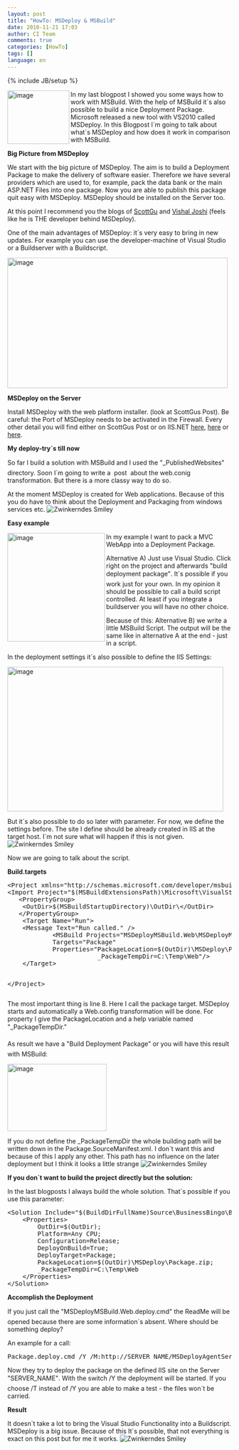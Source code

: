 ```yaml
---
layout: post
title: "HowTo: MSDeploy & MSBuild"
date: 2010-11-21 17:03
author: CI Team
comments: true
categories: [HowTo]
tags: []
language: en
---
```

{% include JB/setup %}


<p><img title="image" border="0" alt="image" align="left" src="{{BASE_PATH}}/assets/wp-images-de/image_thumb275.png" width="139" height="120" />In my last blogpost I showed you some ways how to work with MSBuild. With the help of MSBuild it´s also possible to build a nice Deployment Package. Microsoft released a new tool with VS2010 called MSDeploy. In this Blogpost I´m going to talk about what´s MSDeploy and how does it work in comparison with MSBuild.</p>  
  
  

<p><b>Big Picture from MSDeploy</b></p>
<p>We start with the big picture of MSDeploy. The aim is to build a Deployment Package to make the delivery of software easier. Therefore we have several providers which are used to, for example, pack the data bank or the main ASP.NET Files into one package. Now you are able to publish this package quit easy with MSDeploy. MSDeploy should be installed on the Server too.</p>
<p>At this point I recommend you the blogs of <a href="http://weblogs.asp.net/scottgu/archive/2010/09/13/automating-deployment-with-microsoft-web-deploy.aspx">ScottGu</a> and <a href="http://vishaljoshi.blogspot.com/2009/03/how-does-web-deployment-with-vs-10.html">Vishal Joshi</a> (feels like he is THE developer behind MSDeploy).</p>
<p>One of the main advantages of MSDeploy: it´s very easy to bring in new updates. For example you can use the developer-machine of Visual Studio or a Buildserver with a Buildscript.</p>
<p><a href="{{BASE_PATH}}/assets/wp-images-en/image96.png"><img style="background-image: none; border-right-width: 0px; padding-left: 0px; padding-right: 0px; display: inline; border-top-width: 0px; border-bottom-width: 0px; border-left-width: 0px; padding-top: 0px" title="image" border="0" alt="image" src="{{BASE_PATH}}/assets/wp-images-en/image_thumb5.png" width="495" height="293" /></a></p>
<p><b>MSDeploy on the Server</b></p>  

<p>Install MSDeploy with the web platform installer. (look at ScottGus Post). Be careful: the Port of MSDeploy needs to be activated in the Firewall. Every other detail you will find either on ScottGus Post or on IIS.NET <a href="http://www.iis.net/download/webdeploy">here</a>, <a href="http://learn.iis.net/page.aspx/421/installing-web-deploy/">here</a> or <a href="http://learn.iis.net/page.aspx/516/configure-the-web-deployment-handler/">here</a>.</p>
<p><b>My deploy-try´s till now</b></p>  

<p>So far I build a solution with MSBuild and I used the "_PublishedWebsites" directory. Soon I´m going to write a&#160; post&#160; about the web.conig transformation. But there is a more classy way to do so.</p>
<p>At the moment MSDeploy is created for Web applications. Because of this you do have to think about the Deployment and Packaging from windows services etc. <img style="border-bottom-style: none; border-right-style: none; border-top-style: none; border-left-style: none" class="wlEmoticon wlEmoticon-winkingsmile" alt="Zwinkerndes Smiley" src="{{BASE_PATH}}/assets/wp-images-en/wlEmoticon-winkingsmile2.png" /></p>
<p><b>Easy example </b></p>  

<p><img title="image" border="0" alt="image" align="left" src="{{BASE_PATH}}/assets/wp-images-de/image_thumb277.png" width="219" height="244" />In my example I want to pack a MVC WebApp into a Deployment Package.</p>
<p>Alternative A) Just use Visual Studio. Click right on the project and afterwards "build deployment package". It´s possible if you work just for your own. In my opinion it should be possible to call a build script controlled. At least if you integrate a buildserver you will have no other choice.</p>
<p>Because of this: Alternative B) we write a little MSBuild Script. The output will be the same like in alternative A at the end - just in a script.</p>
<p>In the deployment settings it´s also possible to define the IIS Settings:</p>
<p><img title="image" border="0" alt="image" src="{{BASE_PATH}}/assets/wp-images-de/image_thumb278.png" width="485" height="325" /></p>
<p>But it´s also possible to do so later with parameter. For now, we define the settings before. The site I define should be already created in IIS at the target host. I´m not sure what will happen if this is not given. <img style="border-bottom-style: none; border-right-style: none; border-top-style: none; border-left-style: none" class="wlEmoticon wlEmoticon-winkingsmile" alt="Zwinkerndes Smiley" src="{{BASE_PATH}}/assets/wp-images-en/wlEmoticon-winkingsmile2.png" /></p>
<p>Now we are going to talk about the script.</p>
<p><b>Build.targets</b></p>  
  <div style="padding-bottom: 0px; margin: 0px; padding-left: 0px; padding-right: 0px; display: inline; float: none; padding-top: 0px" id="scid:812469c5-0cb0-4c63-8c15-c81123a09de7:6799cdbd-28ac-44f6-a520-dafb6607ea0e" class="wlWriterEditableSmartContent"><pre name="code" class="c#">&lt;Project xmlns="http://schemas.microsoft.com/developer/msbuild/2003" DefaultTargets="Run"&gt;
&lt;Import Project="$(MSBuildExtensionsPath)\Microsoft\VisualStudio\v10.0\WebApplications\Microsoft.WebApplication.targets" /&gt;
   &lt;PropertyGroup&gt;
	&lt;OutDir&gt;$(MSBuildStartupDirectory)\OutDir\&lt;/OutDir&gt;
   &lt;/PropertyGroup&gt;
	&lt;Target Name="Run"&gt;
	&lt;Message Text="Run called." /&gt;
			&lt;MSBuild Projects="MSDeployMSBuild.Web\MSDeployMSBuild.Web.csproj"
            Targets="Package"
			Properties="PackageLocation=$(OutDir)\MSDeploy\Package.zip;
						_PackageTempDir=C:\Temp\Web"/&gt;
	&lt;/Target&gt;

&lt;/Project&gt;
 </pre></div>

<p>The most important thing is line 8. Here I call the package target. MSDeploy starts and automatically a Web.config transformation will be done. For property I give the PackageLocation and a help variable named "_PackageTempDir."</p>

<p>As result we have a "Build Deployment Package" or you will have this result with MSBuild:</p>

<p><img title="image" border="0" alt="image" src="{{BASE_PATH}}/assets/wp-images-de/image_thumb279.png" width="223" height="151" /></p>

<p>If you do not define the _PackageTempDir the whole building path will be written down in the Package.SourceManifest.xml. I don´t want this and because of this I apply any other. This path has no influence on the later deployment but I think it looks a little strange <img style="border-bottom-style: none; border-right-style: none; border-top-style: none; border-left-style: none" class="wlEmoticon wlEmoticon-winkingsmile" alt="Zwinkerndes Smiley" src="{{BASE_PATH}}/assets/wp-images-en/wlEmoticon-winkingsmile2.png" /></p>

<p><b>If you don´t want to build the project directly but the solution:</b></p>




<p><b></b>In the last blogposts I always build the whole solution. That´s possible if you use this parameter:</p>

<div style="padding-bottom: 0px; margin: 0px; padding-left: 0px; padding-right: 0px; display: inline; float: none; padding-top: 0px" id="scid:812469c5-0cb0-4c63-8c15-c81123a09de7:53d4a692-a267-4abb-b20d-4176d17df4d2" class="wlWriterEditableSmartContent"><pre name="code" class="c#">&lt;Solution Include="$(BuildDirFullName)Source\BusinessBingo\BusinessBingo.sln"&gt;
	&lt;Properties&gt;
		OutDir=$(OutDir);
      	Platform=Any CPU;
     	Configuration=Release;
      	DeployOnBuild=True;
      	DeployTarget=Package;
      	PackageLocation=$(OutDir)\MSDeploy\Package.zip;
      	_PackageTempDir=C:\Temp\Web
	&lt;/Properties&gt;
&lt;/Solution&gt;</pre></div>

<p><b>Accomplish the Deployment</b></p>

<p>If you just call the "MSDeployMSBuild.Web.deploy.cmd" the ReadMe will be opened because there are some information´s absent. Where should be something deploy?</p>

<p>An example for a call:</p>

<div style="padding-bottom: 0px; margin: 0px; padding-left: 0px; padding-right: 0px; display: inline; float: none; padding-top: 0px" id="scid:812469c5-0cb0-4c63-8c15-c81123a09de7:e43f9cea-7cbf-400a-adfc-09f05374f2d7" class="wlWriterEditableSmartContent"><pre name="code" class="c#">Package.deploy.cmd /Y /M:http://SERVER_NAME/MSDeployAgentService /U:USERDATEN /P:PASSWORT</pre></div>

<p>Now they try to deploy the package on the defined IIS site on the Server "SERVER_NAME". With the switch /Y the deployment will be started. If you choose /T instead of /Y you are able to make a test - the files won´t be carried.</p>

<p><b>Result </b></p>




<p>It doesn´t take a lot to bring the Visual Studio Functionality into a Buildscript. MSDeploy is a big issue. Because of this It´s possible, that not everything is exact on this post but for me it works. <img style="border-bottom-style: none; border-right-style: none; border-top-style: none; border-left-style: none" class="wlEmoticon wlEmoticon-winkingsmile" alt="Zwinkerndes Smiley" src="{{BASE_PATH}}/assets/wp-images-en/wlEmoticon-winkingsmile2.png" /></p>
